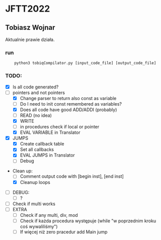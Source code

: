 # JFTT2022
## Tobiasz Wojnar

Aktualnie prawie działa.

### run
```
    python3 tobiqCompilator.py [input_code_file] [output_code_file]
```

### TODO:
* [x] Is all code generated?
* [ ] pointers and not pointers
  * [x] Change parser to return also const as variable
  * [ ] Do I need to init const remembered as variables?
  * [X] Does all code have good ADD/ADDI (probably)
  * [ ] READ (no idea)
  * [X] WRITE
  * [ ] in procedures check if local or pointer
  * [X] EVAL VARIABLE in Translator
* [X] JUMPS
  * [X] Create callback table
  * [X] Set all callbacks
  * [X] EVAL JUMPS in Translator
  * [ ] Debug
* Clean up:
  * [ ] Comment output code with [begin inst], [end inst]
  * [X] Cleanup loops
* [ ] DEBUG:
  * [ ] ? 
* [ ] Check if multi works
* [ ] EXTRA
  * [ ] Check if any multi, div, mod
  * [ ] Check if każda procedura występuje (while "w poprzednim kroku coś wywaliliśmy")
  * [ ] If więcej niż zero pracedur add Main jump
